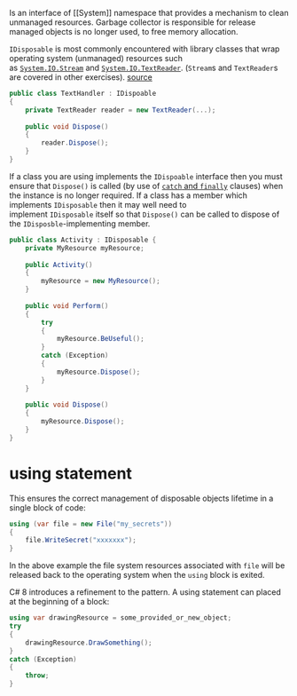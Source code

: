 Is an interface of [[System]] namespace that provides a mechanism to clean unmanaged resources. Garbage collector is responsible for release managed objects is no longer used, to free memory allocation. 


`IDisposable` is most commonly encountered with library classes that wrap operating system (unmanaged) resources such as [`System.IO.Stream`](https://docs.microsoft.com/en-us/dotnet/api/system.io.stream) and [`System.IO.TextReader`](https://docs.microsoft.com/en-us/dotnet/api/system.io.textreader). (`Stream`s and `TextReader`s are covered in other exercises). [source](https://exercism.org/tracks/csharp/concepts/resource-cleanup)
```cs
public class TextHandler : IDispoable 
{ 
	private TextReader reader = new TextReader(...);
	
	public void Dispose() 
	{ 
		reader.Dispose(); 
	} 
}
```

If a class you are using implements the `IDispoable` interface then you must ensure that `Dispose()` is called (by use of [`catch` and `finally`](https://docs.microsoft.com/en-us/dotnet/csharp/language-reference/keywords/try-catch-finally) clauses) when the instance is no longer required. If a class has a member which implements `IDisposable` then it may well need to implement `IDisposable` itself so that `Dispose()` can be called to dispose of the `IDisposble`-implementing member.
```cs
public class Activity : IDisposable {
	private MyResource myResource; 
	
	public Activity() 
	{ 
		myResource = new MyResource(); 
	}
	
	public void Perform() 
	{
		try 
		{
			myResource.BeUseful(); 
		}
		catch (Exception) 
		{
			myResource.Dispose(); 
		} 
	} 
	
	public void Dispose() 
	{
		myResource.Dispose(); 
	} 
}
```

# using statement
This ensures the correct management of disposable objects lifetime in a single block of code:
```csharp
using (var file = new File("my_secrets"))
{
    file.WriteSecret("xxxxxxx");
}
```
In the above example the file system resources associated with `file` will be released back to the operating system when the `using` block is exited.

C# 8 introduces a refinement to the pattern. A using statement can placed at the beginning of a block:
```csharp
using var drawingResource = some_provided_or_new_object;
try
{
    drawingResource.DrawSomething();
}
catch (Exception)
{
    throw;
}
```